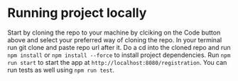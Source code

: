 # Running project locally

Start by cloning the repo to your machine by clciking on the Code button above and select your preferred way of cloning the repo. In your terminal run git clone and paste repo url after it. Do a cd into the cloned repo and run `npm install` or `npm install --force` to install project dependencies. Run `npm run start` to start the app at `http://localhost:8080/registration`. You can run tests as well using `npm run test`.
